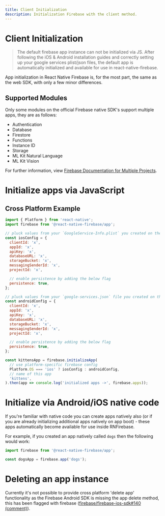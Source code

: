 ```yaml
---
title: Client Initialization
description: Initialization Firebase with the client method.
---
```


# Client Initialization

> The default firebase app instance can not be initialized via JS. After following the iOS & Android installation guides and correctly setting up your google services plist/json files, the default app is automatically initialized and available for use in react-native-firebase.

App initialization in React Native Firebase is, for the most part, the same as the web SDK, with only a few minor differences.

## Supported Modules

Only some modules on the official Firebase native SDK's support multiple apps, they are as follows:

 - Authentication
 - Database
 - Firestore
 - Functions
 - Instance ID
 - Storage
 - ML Kit Natural Language
 - ML Kit Vision

For further information, view [Firebase Documentation for Multiple Projects](https://firebase.google.com/docs/web/setup#multiple-projects).

# Initialize apps via JavaScript

## Cross Platform Example

```javascript
import { Platform } from 'react-native';
import firebase from '@react-native-firebase/app';

// pluck values from your `GoogleService-Info.plist` you created on the firebase console
const iosConfig = {
  clientId: 'x',
  appId: 'x',
  apiKey: 'x',
  databaseURL: 'x',
  storageBucket: 'x',
  messagingSenderId: 'x',
  projectId: 'x',

  // enable persistence by adding the below flag
  persistence: true,
};

// pluck values from your `google-services.json` file you created on the firebase console
const androidConfig = {
  clientId: 'x',
  appId: 'x',
  apiKey: 'x',
  databaseURL: 'x',
  storageBucket: 'x',
  messagingSenderId: 'x',
  projectId: 'x',

  // enable persistence by adding the below flag
  persistence: true,
};

const kittensApp = firebase.initializeApp(
  // use platform-specific firebase config
  Platform.OS === 'ios' ? iosConfig : androidConfig,
  // name of this app
  'kittens',
).then(app => console.log('initialized apps ->', firebase.apps));
```

# Initialize via Android/iOS native code

If you're familiar with native code you can create apps natively also (or if you are already initializing additional apps natively on app boot) - these apps automatically become available for use inside RNFirebase.

For example, if you created an app natively called `dogs` then the following would work:

```javascript
import firebase from '@react-native-firebase/app';

const dogsApp = firebase.app('dogs');

```

# Deleting an app instance

Currently it's not possible to provide cross platform 'delete app' functionality as the Firebase Android SDK is missing the app delete method, this has been flagged with firebase ([firebase/firebase-ios-sdk#140 (comment)](https://github.com/firebase/firebase-ios-sdk/issues/140#issuecomment-315953708)).
